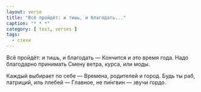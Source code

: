 ```yaml
---
layout: verse
title: "Всё пройдёт: и тишь, и благодать..."
caption: "* * *"
category: [ text, verses ]
tags:
  - стихи
---
```

Всё пройдёт: и тишь, и благодать —
Кончится и это время года.
Надо благодарно принимать
Смену ветра, курса, или моды.

Каждый выбирает по себе —
Времена, родителей и город.
Будь ты раб, патриций, иль плебей —
Главное, не пи́нгвин — звучи гордо.
